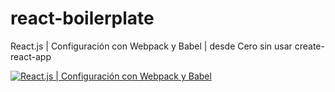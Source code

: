 # react-boilerplate

React.js | Configuración con Webpack y Babel | desde Cero sin usar create-react-app

[![React.js | Configuración con Webpack y Babel](https://img.youtube.com/vi/R7AMcD96mqY/0.jpg)](https://www.youtube.com/watch?v=R7AMcD96mqY "React.js | Configuración con Webpack y Babel")
